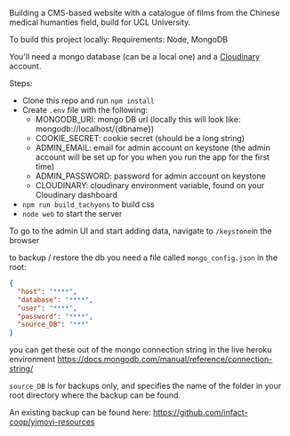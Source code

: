 Building a CMS-based website with a catalogue of films from the Chinese medical humanties field, build for UCL University.

To build this project locally:
Requirements: Node, MongoDB

You'll need a mongo database (can be a local one) and a [Cloudinary](http://cloudinary.com/) account.

Steps:
- Clone this repo and run `npm install`
- Create `.env` file with the following:
    - MONGODB_URI: mongo DB url (locally this will look like: mongodb://localhost/{dbname})
    - COOKIE_SECRET: cookie secret (should be a long string)
    - ADMIN_EMAIL: email for admin account on keystone (the admin account will be set up for you when you run the app for the first time)
    - ADMIN_PASSWORD: password for admin account on keystone
    - CLOUDINARY: cloudinary environment variable, found on your Cloudinary dashboard
- `npm run build_tachyons` to build css
- `node web` to start the server

To go to the admin UI and start adding data, navigate to `/keystone`in the browser

to backup / restore the db you need a file called `mongo_config.json` in the root:
```json
{
  "host": "****",
  "database": "****",
  "user": "****",
  "password": "****",
  "source_DB": "***"
}
```
you can get these out of the mongo connection string in the live heroku environment
https://docs.mongodb.com/manual/reference/connection-string/

`source_DB` is for backups only, and specifies the name of the folder in your root directory where the backup can be found.

An existing backup can be found here: https://github.com/infact-coop/yimovi-resources


